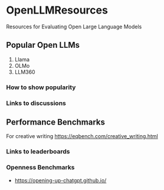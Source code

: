 # OpenLLMResources
Resources for Evaluating Open Large Language Models



## Popular Open LLMs

1. Llama
2. OLMo
3. LLM360

### How to show popularity

### Links to discussions

## Performance Benchmarks

For creative writing
https://eqbench.com/creative_writing.html

### Links to leaderboards

### Openness Benchmarks

* https://opening-up-chatgpt.github.io/
